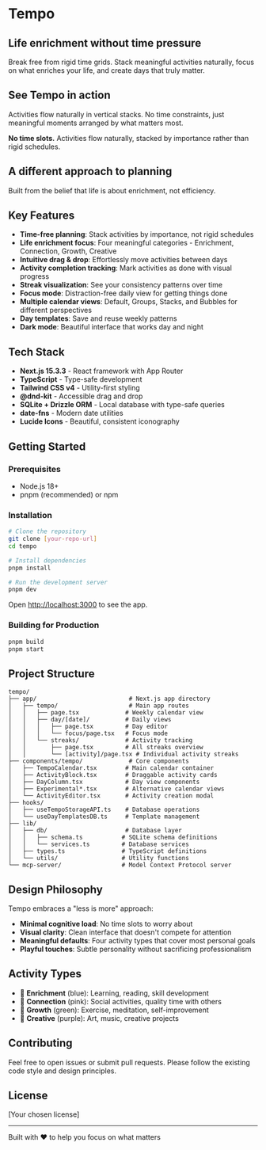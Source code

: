 # Tempo

## Life enrichment without time pressure

Break free from rigid time grids. Stack meaningful activities naturally, focus on what enriches your life, and create days that truly matter.

## See Tempo in action

Activities flow naturally in vertical stacks. No time constraints, just meaningful moments arranged by what matters most.

**No time slots.** Activities flow naturally, stacked by importance rather than rigid schedules.

## A different approach to planning

Built from the belief that life is about enrichment, not efficiency.

## Key Features

- **Time-free planning**: Stack activities by importance, not rigid schedules
- **Life enrichment focus**: Four meaningful categories - Enrichment, Connection, Growth, Creative
- **Intuitive drag & drop**: Effortlessly move activities between days
- **Activity completion tracking**: Mark activities as done with visual progress
- **Streak visualization**: See your consistency patterns over time
- **Focus mode**: Distraction-free daily view for getting things done
- **Multiple calendar views**: Default, Groups, Stacks, and Bubbles for different perspectives
- **Day templates**: Save and reuse weekly patterns
- **Dark mode**: Beautiful interface that works day and night

## Tech Stack

- **Next.js 15.3.3** - React framework with App Router
- **TypeScript** - Type-safe development
- **Tailwind CSS v4** - Utility-first styling
- **@dnd-kit** - Accessible drag and drop
- **SQLite + Drizzle ORM** - Local database with type-safe queries
- **date-fns** - Modern date utilities
- **Lucide Icons** - Beautiful, consistent iconography

## Getting Started

### Prerequisites

- Node.js 18+ 
- pnpm (recommended) or npm

### Installation

```bash
# Clone the repository
git clone [your-repo-url]
cd tempo

# Install dependencies
pnpm install

# Run the development server
pnpm dev
```

Open [http://localhost:3000](http://localhost:3000) to see the app.

### Building for Production

```bash
pnpm build
pnpm start
```

## Project Structure

```
tempo/
├── app/                          # Next.js app directory
│   ├── tempo/                    # Main app routes
│   │   ├── page.tsx             # Weekly calendar view
│   │   ├── day/[date]/          # Daily views
│   │   │   ├── page.tsx         # Day editor
│   │   │   └── focus/page.tsx   # Focus mode
│   │   └── streaks/             # Activity tracking
│   │       ├── page.tsx         # All streaks overview
│   │       └── [activity]/page.tsx # Individual activity streaks
├── components/tempo/             # Core components
│   ├── TempoCalendar.tsx        # Main calendar container
│   ├── ActivityBlock.tsx        # Draggable activity cards
│   ├── DayColumn.tsx            # Day view components
│   ├── Experimental*.tsx        # Alternative calendar views
│   └── ActivityEditor.tsx       # Activity creation modal
├── hooks/
│   ├── useTempoStorageAPI.ts    # Database operations
│   └── useDayTemplatesDB.ts     # Template management
├── lib/
│   ├── db/                      # Database layer
│   │   ├── schema.ts           # SQLite schema definitions
│   │   └── services.ts         # Database services
│   ├── types.ts                # TypeScript definitions
│   └── utils/                  # Utility functions
└── mcp-server/                 # Model Context Protocol server
```

## Design Philosophy

Tempo embraces a "less is more" approach:

- **Minimal cognitive load**: No time slots to worry about
- **Visual clarity**: Clean interface that doesn't compete for attention
- **Meaningful defaults**: Four activity types that cover most personal goals
- **Playful touches**: Subtle personality without sacrificing professionalism

## Activity Types

- 🎯 **Enrichment** (blue): Learning, reading, skill development
- 💝 **Connection** (pink): Social activities, quality time with others
- 🌱 **Growth** (green): Exercise, meditation, self-improvement
- 🎨 **Creative** (purple): Art, music, creative projects

## Contributing

Feel free to open issues or submit pull requests. Please follow the existing code style and design principles.

## License

[Your chosen license]

---

Built with ♥ to help you focus on what matters